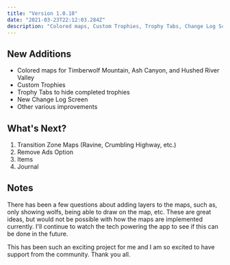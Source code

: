 ```yaml
---
title: "Version 1.0.10"
date: "2021-03-23T22:12:03.284Z"
description: "Colored maps, Custom Trophies, Trophy Tabs, Change Log Screen"
---
```


## New Additions
- Colored maps for Timberwolf Mountain, Ash Canyon, and Hushed River Valley
- Custom Trophies
- Trophy Tabs  to hide completed trophies
- New Change Log Screen
- Other various improvements

## What's Next? 
1. Transition Zone Maps (Ravine, Crumbling Highway, etc.)
1. Remove Ads Option
1. Items
1. Journal

## Notes

There has been a few questions about adding layers to the maps, such as, only showing wolfs, being able to draw on the map, etc. These are great ideas, but would not be possible with how the maps are implemented currently. I'll continue to watch the tech powering the app to see if this can be done in the future.

This has been such an exciting project for me and I am so excited to have support from the community. Thank you all.